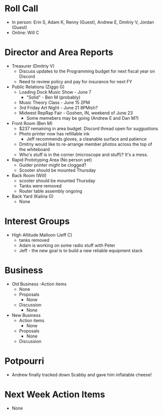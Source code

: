 # Roll Call

- In person: Erin S, Adam K, Renny (Guest), Andrew E, Dmitriy V, Jordan (Guest)
- Online: Will C

# Director and Area Reports

- Treasurer (Dmitriy V)
  - Discuss updates to the Programming budget for next fiscal year on Discord
  - Need to review policy and pay for insurance for next FY
- Public Relations (Ziggo G)
  - Loading Dock Music Show - June 7
    - "Solid" - Ben M (probably)
  - Music Theory Class - June 15 2PM
  - 3rd Friday Art Night - June 21 8PMish?
  - Midwest RepRap Fair - Goshen, IN, weekend of June 23
    - Some memebers may be going (Andrew E and Dan M?)
- Front Room (Ben M)
  - $237 remaining in area budget. Discord thread open for suggustions
  - Photo printer now has refillable ink
    - Jeff recommends gloves, a cleanable surface and patience 
  - Dmitriy would like to re-arrange member photos across the top of the whiteboard
  - Who's stuff is in the corner (microscope and stuff)? It's a mess.
- Rapid Prototyping Area (No person yet)
  - Guider printer might be clogged?
  - Scooter should be mounted Thursday
- Back Room (Will)
  - scooter should be mounted Thursday
  - Tanks were removed
  - Router table assembly ongoing
- Back Yard (Kalina G)
  - None

# Interest Groups
- High Altitude Malloon (Jeff C)
  - tanks removed
  - Adam is working on some radio stuff with Peter
  - Jeff - the new goal is to build a new reliable equipment stack
# Business
  - Old Business
    -Action items
      - None
    - Proposals
      - None
    - Discussion
      - None
  - New Business
    - Action items
      - None
    - Proposals
      - None
    - Discussion      
# Potpourri 
  - Andrew finally tracked down Scabby and gave him inflatable cheese!
# Next Week Action Items
  - None
